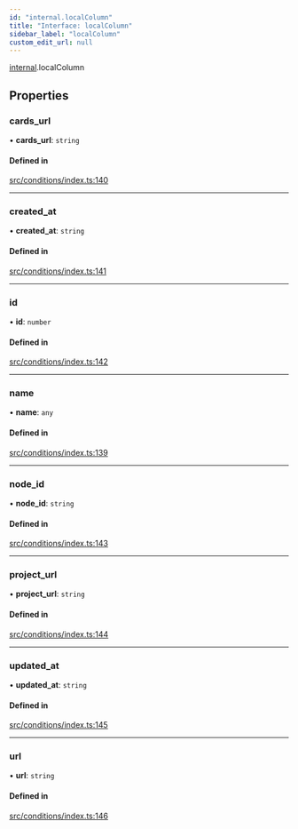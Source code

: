 ```yaml
---
id: "internal.localColumn"
title: "Interface: localColumn"
sidebar_label: "localColumn"
custom_edit_url: null
---
```


[internal](../modules/internal.md).localColumn

## Properties

### cards\_url

• **cards\_url**: `string`

#### Defined in

[src/conditions/index.ts:140](https://github.com/Resnovas/smartcloud/blob/b91f5b4/src/conditions/index.ts#L140)

___

### created\_at

• **created\_at**: `string`

#### Defined in

[src/conditions/index.ts:141](https://github.com/Resnovas/smartcloud/blob/b91f5b4/src/conditions/index.ts#L141)

___

### id

• **id**: `number`

#### Defined in

[src/conditions/index.ts:142](https://github.com/Resnovas/smartcloud/blob/b91f5b4/src/conditions/index.ts#L142)

___

### name

• **name**: `any`

#### Defined in

[src/conditions/index.ts:139](https://github.com/Resnovas/smartcloud/blob/b91f5b4/src/conditions/index.ts#L139)

___

### node\_id

• **node\_id**: `string`

#### Defined in

[src/conditions/index.ts:143](https://github.com/Resnovas/smartcloud/blob/b91f5b4/src/conditions/index.ts#L143)

___

### project\_url

• **project\_url**: `string`

#### Defined in

[src/conditions/index.ts:144](https://github.com/Resnovas/smartcloud/blob/b91f5b4/src/conditions/index.ts#L144)

___

### updated\_at

• **updated\_at**: `string`

#### Defined in

[src/conditions/index.ts:145](https://github.com/Resnovas/smartcloud/blob/b91f5b4/src/conditions/index.ts#L145)

___

### url

• **url**: `string`

#### Defined in

[src/conditions/index.ts:146](https://github.com/Resnovas/smartcloud/blob/b91f5b4/src/conditions/index.ts#L146)
